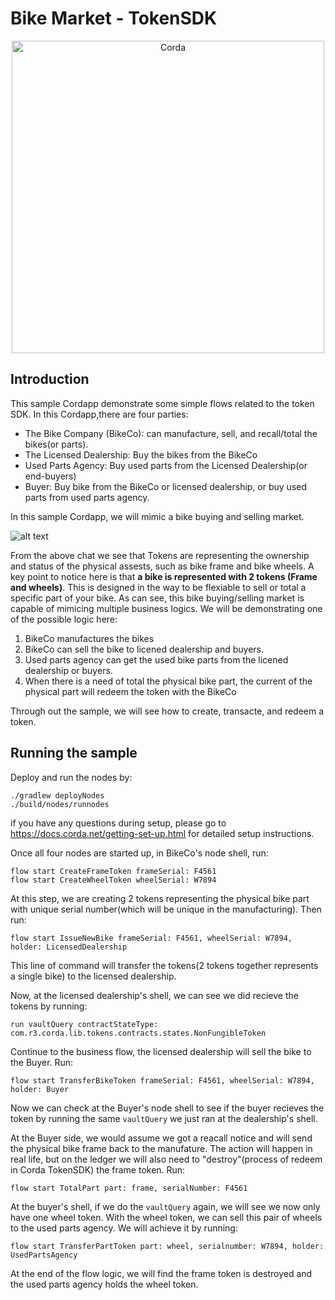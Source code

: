 # Bike Market - TokenSDK

<p align="center">
  <img src="https://www.corda.net/wp-content/uploads/2016/11/fg005_corda_b.png" alt="Corda" width="500">
</p>

## Introduction 
This sample Cordapp demonstrate some simple flows related to the token SDK. In this Cordapp,there are four parties: 
- The Bike Company (BikeCo): can manufacture, sell, and recall/total the bikes(or parts). 
- The Licensed Dealership: Buy the bikes from the BikeCo
- Used Parts Agency: Buy used parts from the Licensed Dealership(or end-buyers)
- Buyer: Buy bike from the BikeCo or licensed dealership, or buy used parts from used parts agency. 

In this sample Cordapp, we will mimic a bike buying and selling market. 

![alt text]()

From the above chat we see that Tokens are representing the ownership and status of the physical assests, such as bike frame and bike wheels. A key point to notice here is that **a bike is represented with 2 tokens (Frame and wheels)**. This is designed in the way to be flexiable to sell or total a specific part of your bike. As can see, this bike buying/selling market is capable of mimicing multiple business logics. We will be demonstrating one of the possible logic here:
1. BikeCo manufactures the bikes
2. BikeCo can sell the bike to licened dealership and buyers. 
3. Used parts agency can get the used bike parts from the licened dealership or buyers. 
4. When there is a need of total the physical bike part, the current of the physical part will redeem the token with the BikeCo

Through out the sample, we will see how to create, transacte, and redeem a token. 

## Running the sample
Deploy and run the nodes by:
```
./gradlew deployNodes
./build/nodes/runnodes
```
if you have any questions during setup, please go to https://docs.corda.net/getting-set-up.html for detailed setup instructions.

Once all four nodes are started up, in BikeCo's node shell, run: 
```
flow start CreateFrameToken frameSerial: F4561
flow start CreateWheelToken wheelSerial: W7894 
```
At this step, we are creating 2 tokens representing the physical bike part with unique serial number(which will be unique in the manufacturing). 
Then run:
```
flow start IssueNewBike frameSerial: F4561, wheelSerial: W7894, holder: LicensedDealership
```
This line of command will transfer the tokens(2 tokens together represents a single bike) to the licensed dealership. 

Now, at the licensed dealership's shell, we can see we did recieve the tokens by running: 
```
run vaultQuery contractStateType: com.r3.corda.lib.tokens.contracts.states.NonFungibleToken
```
Continue to the business flow, the licensed dealership will sell the bike to the Buyer. Run: 
```
flow start TransferBikeToken frameSerial: F4561, wheelSerial: W7894, holder: Buyer
```

Now we can check at the Buyer's node shell to see if the buyer recieves the token by running the same `vaultQuery` we just ran at the dealership's shell. 

At the Buyer side, we would assume we got a reacall notice and will send the physical bike frame back to the manufature. The action will happen in real life, but on the ledger we will also need to "destroy"(process of redeem in Corda TokenSDK) the frame token. Run:
```
flow start TotalPart part: frame, serialNumber: F4561
```
At the buyer's shell, if we do the `vaultQuery` again, we will see we now only have one wheel token. With the wheel token, we can sell this pair of wheels to the used parts agency. We will achieve it by running: 
```
flow start TransferPartToken part: wheel, serialnumber: W7894, holder: UsedPartsAgency
```
At the end of the flow logic, we will find the frame token is destroyed and the used parts agency holds the wheel token. 





